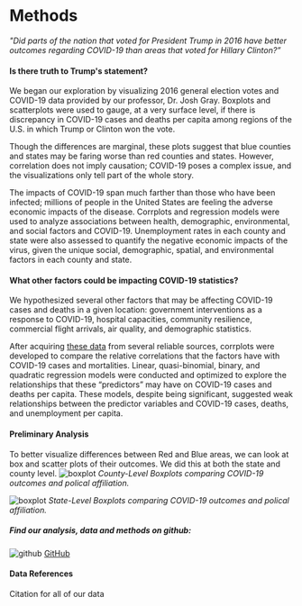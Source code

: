 
# Methods

*"Did parts of the nation that voted for President Trump in 2016 have better outcomes regarding COVID-19 than areas that voted for Hillary Clinton?”*

#### Is there truth to Trump's statement? 

We began our exploration by visualizing 2016 general election votes and COVID-19 data provided by our professor, Dr. Josh Gray. Boxplots and scatterplots were used to gauge, at a very surface level, if there is discrepancy in COVID-19 cases and deaths per capita among regions of the U.S. in which Trump or Clinton won the vote.

Though the differences are marginal, these plots suggest that blue counties and states may be faring worse than red counties and states. However, correlation does not imply causation; COVID-19 poses a complex issue, and the visualizations only tell part of the whole story. 

The impacts of COVID-19 span much farther than those who have been infected; millions of people in the United States are feeling the adverse economic impacts of the disease. Corrplots and regression models were used to analyze associations between health, demographic, environmental, and social factors and COVID-19. Unemployment rates in each county and state were also assessed to quantify the negative economic impacts of the virus, given the unique social, demographic, spatial, and environmental factors in each county and state.

#### What other factors could be impacting COVID-19 statistics? 

We hypothesized several other factors that may be affecting COVID-19 cases and deaths in a given location: government interventions as a response to COVID-19, hospital capacities, community resilience, commercial flight arrivals, air quality, and demographic statistics. 

After acquiring [these data](https://pages.github.ncsu.edu/chaedri/Data-Challenge-GIS713/data) from several reliable sources, corrplots were developed to compare the relative correlations that the factors have with COVID-19 cases and mortalities. Linear, quasi-binomial, binary, and quadratic regression models were conducted and optimized to explore the relationships that these “predictors” may have on COVID-19 cases and deaths per capita. These models, despite being significant, suggested weak relationships between the predictor variables and COVID-19 cases, deaths, and unemployment per capita. 

#### Preliminary Analysis
To better visualize differences between Red and Blue areas, we can look at box and scatter plots of their outcomes.
We did this at both the state and county level.
![boxplot](https://pages.github.ncsu.edu/chaedri/Data-Challenge-GIS713/images/cntylvlcovid_sumplots.png)
*County-Level Boxplots comparing COVID-19 outcomes and polical affiliation.*

![boxplot](https://pages.github.ncsu.edu/chaedri/Data-Challenge-GIS713/images/statelvlcovid_sumplots.png)
*State-Level Boxplots comparing COVID-19 outcomes and polical affiliation.*


##### Find our analysis, data and methods on github: 
![github](https://pages.github.ncsu.edu/chaedri/Data-Challenge-GIS713/images/octocat.svg) [GitHub](https://github.ncsu.edu/chaedri/Data-Challenge-GIS713)

#### Data References
Citation for all of our data
